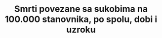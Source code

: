 ﻿---
title: 'Smrti povezane sa sukobima na 100.000 stanovnika, po spolu, dobi i uzroku'
permalink: /16-1-2/
sdg_goal: 16
layout: indicator
indicator: 16.1.2
indicator_variable: null
graph: null
graph_type_description: null
graph_status_notes: checking
variable_description: null
variable_notes: null
un_designated_tier: '3'
un_custodial_agency: 'OHCHR  (Partnering  Agencies:UNMAS,  DESA-Population  Division)'
target_id: '16.1'
has_metadata: true
goal_meta_link: 'http://unstats.un.org/sdgs/files/metadata-compilation/Metadata-Goal-16.pdf'
goal_meta_link_page: 6
indicator_name: 'Smrti povezane sa sukobima na 100.000 stanovnika, po spolu, dobi i uzroku'
target: Značajno smanjiti sve oblike nasilja i povezanih stopa smrtnosti posvuda.
source_title: null
source_notes: null
published: true  
rationale_interpretation: >-
  Od Cilja 16. TST Radna skupina, OHCHR:  Ovi pokazatelji odnose se na dva oblika nasilnih smrti (namjerno ubojstvo i smrti povezane s sukobima). Namjerna ubojstva pojavljuju se u svim zemljama svijeta i imaju globalnu primjenjivost, dok se smrtni slučajevi povezani s sukobom javljaju u zemljama pogođenim ratovima.  Stope namjernih ubojstava i smrti povezanih s sukobom trebale bi se voditi odvojeno, budući da bi njihovo kombiniranje u jedan pokazatelj moglo dovesti do spajanja dva različita fenomena te do spajanja nejednakih izvora podataka. Konkretno se to odnosi na kvalitetu podataka o smrti povezanih s sukobima neizbježno, na koju nedvojbeni utjecaj imaju poteškoće koje se javljaju kod proizvodnji točne statistika u situacijama oružanog sukoba.  Namjerna ubojstva potrebno je pratiti kako bi se bolje procijenili njihovi uzroci i posljedice te, u dužem periodu, razvile učinkovite preventivne mjere. Ova statistika temelji se na statističkim podacima koje rutinski proizvode tijela za provedbu zakona i / ili institucije javne zdravstvene zaštite, s visokim stupnjem međunarodne usporedivosti. @ @ Smrti povezane s sukobom mjere izravni utjecaj sukoba na stanovništvo u smislu gubitaka života. Dok je globalni rizik nasilnih smrti u oružanom sukobu općenito niži od globalnog rizika od ubojstava, u pogođenim zemljama oružani sukobi uništavaju živote i dovode do znatnih ljudskih žrtava, osobito u situacijama dugotrajnih unutarnjih sukoba.  Od Službe Ujedinjenih naroda za protuminsko djelovanje: Prisutnost mina / ERW-a u kontekstu sukoba a i nakon sukoba uništava ljude i zajednice. Te opasnosti uzrokuju ozbiljne ozljede i smrt, sprečavaju mirovne operacije i sprječavaju napore za obnovu i razvoj nakon sukoba. Nalazi od M&E mehanizma za Strategiju UN-a 2013-2018 (UN M&E Mehanizam) ilustriraju smrtonosni rizik koji predstavljaju mine/ERW u pogođenim zemljama i teritorijima u kojima UN provodi operacije; naročito se to odnosi na nerazmjeran utjecaj koji imaju na civile koji čine više od polovice žrtava od mina/ERW-a. Redovito praćenje podataka o žrtvama mina/ERW-a kroz globalni mehanizam ciljeva održivog razvoja značajno će poboljšati sposobnost pogođenih zemalja i teritorija, uključujući zemlje članice, tijela Ujedinjenih naroda te civilno društvo da razumiju opseg tih prijetnji i učinkovito ublažavaju štetu koju oni uzrokuju.
indicator_definition: >-
  Od cilja 16 TST Radne skupine, OHCHR: Namjerno ubojstvo definira se kao protuzakonita smrt koja je nanesena osobi s namjerom da se uzrokuje smrt ili ozbiljne ozljede (Izvor: Međunarodna klasifikacija delikata za statističke svrhe, 2015.). U užem smislu, s
---